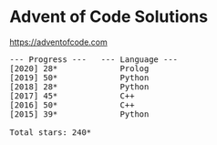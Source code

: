 # Advent of Code Solutions

https://adventofcode.com

<pre>
--- Progress ---   --- Language ---
[2020] 28*             Prolog
[2019] 50*             Python
[2018] 28*             Python
[2017] 45*             C++
[2016] 50*             C++
[2015] 39*             Python

Total stars: 240*
</pre>

